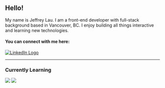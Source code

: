 ## Hello!

My name is Jeffrey Lau. I am a front-end developer with full-stack background based in Vancouver, BC. I enjoy building all things interactive and learning new technologies.

#### You can connect with me here:

[![LinkedIn Logo](https://img.shields.io/badge/LinkedIn-0A66C2?labelColor=0A66C2&style=social&logo=linkedin&logoColor=0A66C2 "LinkedIn Logo")](https://www.linkedin.com/in/jayell-dev/)

---

<!-- ### Technologies & Tools

![](https://img.shields.io/badge/React-00979D?labelColor=292929&style=flat&logoWidth=15&logo=react&logoColor=ffffff&")
![](https://img.shields.io/badge/Vue.js-00979D?labelColor=292929&style=flat&logoWidth=15&logo=vue.js&logoColor=ffffff&")
![](https://img.shields.io/badge/Angular-00979D?labelColor=292929&style=flat&logoWidth=15&logo=angular&logoColor=ffffff&")
![](https://img.shields.io/badge/GraphQL-00979D?labelColor=292929&style=flat&logoWidth=15&logo=graphql&logoColor=ffffff&")

![](https://img.shields.io/badge/JavaScript-00979D?labelColor=292929&style=flat&logoWidth=15&logo=javascript&logoColor=ffffff&")
![](https://img.shields.io/badge/TypeScript-00979D?labelColor=292929&style=flat&logoWidth=15&logo=typescript&logoColor=ffffff&")
![](https://img.shields.io/badge/Python-00979D?labelColor=292929&style=flat&logoWidth=15&logo=python&logoColor=ffffff&")
![](https://img.shields.io/badge/HTML5-00979D?labelColor=292929&style=flat&logoWidth=15&logo=html5&logoColor=ffffff&")
![](https://img.shields.io/badge/CSS3-00979D?labelColor=292929&style=flat&logoWidth=15&logo=css3&logoColor=ffffff&")

![](https://img.shields.io/badge/Firebase-00979D?labelColor=292929&style=flat&logoWidth=15&logo=firebase&logoColor=ffffff&")
![](https://img.shields.io/badge/Mongo_DB-00979D?labelColor=292929&style=flat&logoWidth=15&logo=mongodb&logoColor=ffffff&")
![](https://img.shields.io/badge/PostgreSQL-00979D?labelColor=292929&style=flat&logoWidth=15&logo=postgresql&logoColor=ffffff&")

-->

### Currently Learning

![](https://img.shields.io/badge/Flutter-00979D?labelColor=292929&style=flat&logoWidth=15&logo=flutter&logoColor=ffffff&")
![](https://img.shields.io/badge/Dart-00979D?labelColor=292929&style=flat&logoWidth=15&logo=dart&logoColor=ffffff&")
